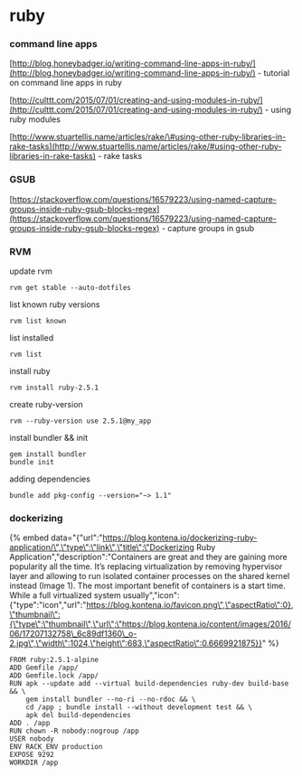 # ruby

### command line apps

[http://blog.honeybadger.io/writing-command-line-apps-in-ruby/](http://blog.honeybadger.io/writing-command-line-apps-in-ruby/) - tutorial on command line apps in ruby

[http://culttt.com/2015/07/01/creating-and-using-modules-in-ruby/](http://culttt.com/2015/07/01/creating-and-using-modules-in-ruby/) - using ruby modules

[http://www.stuartellis.name/articles/rake/\#using-other-ruby-libraries-in-rake-tasks](http://www.stuartellis.name/articles/rake/#using-other-ruby-libraries-in-rake-tasks) - rake tasks

### GSUB

[https://stackoverflow.com/questions/16579223/using-named-capture-groups-inside-ruby-gsub-blocks-regex](https://stackoverflow.com/questions/16579223/using-named-capture-groups-inside-ruby-gsub-blocks-regex) - capture groups in gsub

### RVM

update rvm

```text
rvm get stable --auto-dotfiles
```

list known ruby versions

```text
rvm list known
```

list installed

```text
rvm list    
```

install ruby

```text
rvm install ruby-2.5.1    
```

create ruby-version

```text
rvm --ruby-version use 2.5.1@my_app
```

install bundler && init

```text
gem install bundler
bundle init
```

adding dependencies

```text
bundle add pkg-config --version="~> 1.1"
```

### dockerizing

{% embed data="{\"url\":\"https://blog.kontena.io/dockerizing-ruby-application/\",\"type\":\"link\",\"title\":\"Dockerizing Ruby Application\",\"description\":\"Containers are great and they are gaining more popularity all the time. It’s replacing virtualization by removing hypervisor layer and allowing to run isolated container processes on the shared kernel instead \(Image 1\). The most important benefit of containers is a start time. While a full virtualized system usually\",\"icon\":{\"type\":\"icon\",\"url\":\"https://blog.kontena.io/favicon.png\",\"aspectRatio\":0},\"thumbnail\":{\"type\":\"thumbnail\",\"url\":\"https://blog.kontena.io/content/images/2016/06/17207132758\_6c89df1360\_o-2.jpg\",\"width\":1024,\"height\":683,\"aspectRatio\":0.6669921875}}" %}

```text
FROM ruby:2.5.1-alpine
ADD Gemfile /app/
ADD Gemfile.lock /app/
RUN apk --update add --virtual build-dependencies ruby-dev build-base && \
    gem install bundler --no-ri --no-rdoc && \
    cd /app ; bundle install --without development test && \
    apk del build-dependencies
ADD . /app
RUN chown -R nobody:nogroup /app
USER nobody
ENV RACK_ENV production
EXPOSE 9292
WORKDIR /app
```

